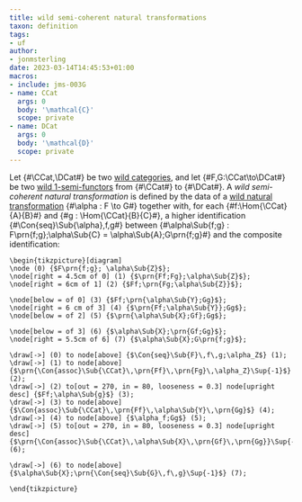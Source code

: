 ```yaml
---
title: wild semi-coherent natural transformations
taxon: definition
tags:
- uf
author:
- jonmsterling
date: 2023-03-14T14:45:53+01:00
macros:
- include: jms-003G
- name: CCat
  args: 0
  body: '\mathcal{C}'
  scope: private
- name: DCat
  args: 0
  body: '\mathcal{D}'
  scope: private
---
```


Let {#\CCat,\DCat#} be two [wild categories](jms-0037), and let {#F,G:\CCat\to\DCat#} be two
[wild 1-semi-functors](jms-003F) from {#\CCat#} to {#\DCat#}. A *wild semi-coherent natural transformation* is defined by the data of a [wild natural transformation](jms-0039) {#\alpha : F \to G#} together with, for each {#f:\Hom{\CCat}{A}{B}#} and {#g : \Hom{\CCat}{B}{C}#}, a higher identification {#\Con{seq}\Sub{\alpha}\,f\,g#} between {#\alpha\Sub{f;g} : F\prn{f;g};\alpha\Sub{C} = \alpha\Sub{A};G\prn{f;g}#} and the composite identification:

```render-latex
\begin{tikzpicture}[diagram]
\node (0) {$F\prn{f;g}; \alpha\Sub{Z}$};
\node[right = 4.5cm of 0] (1) {$\prn{Ff;Fg};\alpha\Sub{Z}$};
\node[right = 6cm of 1] (2) {$Ff;\prn{Fg;\alpha\Sub{Z}}$};

\node[below = of 0] (3) {$Ff;\prn{\alpha\Sub{Y};Gg}$};
\node[right = 6 cm of 3] (4) {$\prn{Ff;\alpha\Sub{Y}};Gg$};
\node[below = of 2] (5) {$\prn{\alpha\Sub{X};Gf};Gg$};

\node[below = of 3] (6) {$\alpha\Sub{X};\prn{Gf;Gg}$};
\node[right = 5.5cm of 6] (7) {$\alpha\Sub{X};G\prn{f;g}$};

\draw[->] (0) to node[above] {$\Con{seq}\Sub{F}\,f\,g;\alpha_Z$} (1);
\draw[->] (1) to node[above] {$\prn{\Con{assoc}\Sub{\CCat}\,\prn{Ff}\,\prn{Fg}\,\alpha_Z}\Sup{-1}$} (2);
\draw[->] (2) to[out = 270, in = 80, looseness = 0.3] node[upright desc] {$Ff;\alpha\Sub{g}$} (3);
\draw[->] (3) to node[above] {$\Con{assoc}\Sub{\CCat}\,\prn{Ff}\,\alpha\Sub{Y}\,\prn{Gg}$} (4);
\draw[->] (4) to node[above] {$\alpha_f;Gg$} (5);
\draw[->] (5) to[out = 270, in = 80, looseness = 0.3] node[upright desc] {$\prn{\Con{assoc}\Sub{\CCat}\,\alpha\Sub{X}\,\prn{Gf}\,\prn{Gg}}\Sup{-1}$} (6);

\draw[->] (6) to node[above] {$\alpha\Sub{X};\prn{\Con{seq}\Sub{G}\,f\,g}\Sup{-1}$} (7);

\end{tikzpicture}
```
